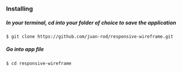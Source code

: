 ### Installing

##### In your terminal, cd into your folder of choice to save the application
```
$ git clone https://github.com/juan-rod/responsive-wireframe.git
```
##### Go into app file
```
$ cd responsive-wireframe
```